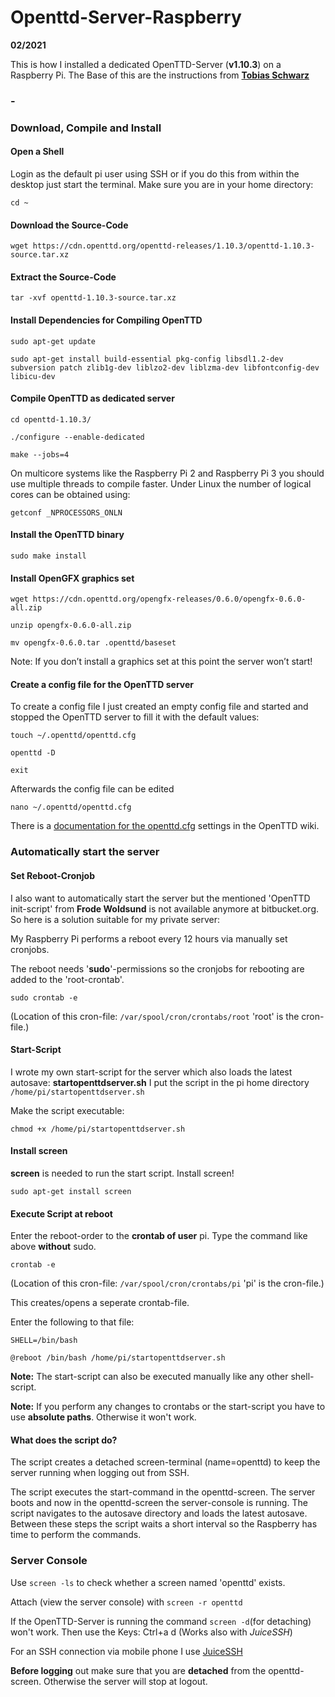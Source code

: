 # Openttd-Server-Raspberry

**02/2021**

This is how I installed a dedicated OpenTTD-Server (**v1.10.3**) on a Raspberry Pi.
The Base of this are the instructions from **[Tobias Schwarz](https://www.tobias-schwarz.com/en/posts/4/)**
### -
### Download, Compile and Install
#### Open a Shell

Login as the default pi user using SSH or if you do this from within the desktop just start the terminal. Make sure you are in your home directory:

```cd ~```

#### Download the Source-Code

```wget https://cdn.openttd.org/openttd-releases/1.10.3/openttd-1.10.3-source.tar.xz```

#### Extract the Source-Code

```tar -xvf openttd-1.10.3-source.tar.xz```

#### Install Dependencies for Compiling OpenTTD

```sudo apt-get update```

```sudo apt-get install build-essential pkg-config libsdl1.2-dev subversion patch zlib1g-dev liblzo2-dev liblzma-dev libfontconfig-dev libicu-dev```

#### Compile OpenTTD as dedicated server

```cd openttd-1.10.3/```

```./configure --enable-dedicated```

```make --jobs=4```

On multicore systems like the Raspberry Pi 2 and Raspberry Pi 3 you should use multiple threads to compile faster. Under Linux the number of logical cores can be obtained using:

```getconf _NPROCESSORS_ONLN```

#### Install the OpenTTD binary

```sudo make install```

#### Install OpenGFX graphics set

```wget https://cdn.openttd.org/opengfx-releases/0.6.0/opengfx-0.6.0-all.zip```

```unzip opengfx-0.6.0-all.zip```

```mv opengfx-0.6.0.tar .openttd/baseset```

Note: If you don’t install a graphics set at this point the server won’t start!

#### Create a config file for the OpenTTD server

To create a config file I just created an empty config file and started and stopped the OpenTTD server to fill it with the default values:

```touch ~/.openttd/openttd.cfg```

```openttd -D```

```exit```

Afterwards the config file can be edited

```nano ~/.openttd/openttd.cfg```

There is a [documentation for the openttd.cfg](https://wiki.openttd.org/en/Archive/Manual/Settings/Openttd.cfg) settings in the OpenTTD wiki.

### Automatically start the server
#### Set Reboot-Cronjob

I also want to automatically start the server but the mentioned 'OpenTTD init-script' from **Frode Woldsund** is not available anymore at bitbucket.org.
So here is a solution suitable for my private server:

My Raspberry Pi performs a reboot every 12 hours via manually set cronjobs.

The reboot needs '**sudo**'-permissions so the cronjobs for rebooting are added to the 'root-crontab'.

```sudo crontab -e```

(Location of this cron-file: ```/var/spool/cron/crontabs/root``` 'root' is the cron-file.)

#### Start-Script

I wrote my own start-script for the server which also loads the latest autosave: **startopenttdserver.sh**
I put the script in the pi home directory ```/home/pi/startopenttdserver.sh```

Make the script executable:

```chmod +x /home/pi/startopenttdserver.sh```

#### Install screen

**screen** is needed to run the start script. Install screen!

```sudo apt-get install screen```

#### Execute Script at reboot

Enter the reboot-order to the **crontab of user** pi. Type the command like above **without** sudo.

```crontab -e```

(Location of this cron-file: ```/var/spool/cron/crontabs/pi``` 'pi' is the cron-file.)

This creates/opens a seperate crontab-file.

Enter the following to that file:

```SHELL=/bin/bash```

```@reboot /bin/bash /home/pi/startopenttdserver.sh```

**Note:** The start-script can also be executed manually like any other shell-script.

**Note:** If you perform any changes to crontabs or the start-script you have to use **absolute paths**. Otherwise it won't work.

#### What does the script do?

The script creates a detached screen-terminal (name=openttd) to keep the server running when logging out from SSH.

The script executes the start-command in the openttd-screen.
The server boots and now in the openttd-screen the server-console is running.
The script navigates to the autosave directory and loads the latest autosave.
Between these steps the script waits a short interval so the Raspberry has time to perform the commands.

### Server Console

Use ```screen -ls``` to check whether a screen named 'openttd' exists.

Attach (view the server console) with ```screen -r openttd```

If the OpenTTD-Server is running the command ```screen -d```(for detaching) won't work. Then use the Keys: Ctrl+a d (Works also with *JuiceSSH*)

For an SSH connection via mobile phone I use [JuiceSSH](https://juicessh.com/)

**Before logging** out make sure that you are **detached** from the openttd-screen. Otherwise the server will stop at logout.
